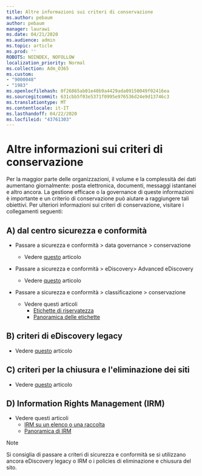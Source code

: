 ```yaml
---
title: Altre informazioni sui criteri di conservazione
ms.author: pebaum
author: pebaum
manager: laurawi
ms.date: 04/21/2020
ms.audience: admin
ms.topic: article
ms.prod: ''
ROBOTS: NOINDEX, NOFOLLOW
localization_priority: Normal
ms.collection: Adm_O365
ms.custom:
- "9000048"
- "1983"
ms.openlocfilehash: 0f26865ab01e40b9a4429ada09150049f02416ea
ms.sourcegitcommit: 631cbb5f03e5371f0995e976536d24e9d13746c3
ms.translationtype: MT
ms.contentlocale: it-IT
ms.lasthandoff: 04/22/2020
ms.locfileid: "43761303"
---
```

# <a name="more-info-about-retention-policies"></a>Altre informazioni sui criteri di conservazione

Per la maggior parte delle organizzazioni, il volume e la complessità dei dati aumentano giornalmente: posta elettronica, documenti, messaggi istantanei e altro ancora. La gestione efficace o la governance di queste informazioni è importante e un criterio di conservazione può aiutare a raggiungere tali obiettivi. Per ulteriori informazioni sui criteri di conservazione, visitare i collegamenti seguenti:

## <a name="a-from-security-and-compliance-center"></a>A) dal centro sicurezza e conformità

- Passare a sicurezza e conformità > data governance > conservazione
  - Vedere [questo](https://docs.microsoft.com/office365/securitycompliance/retention-policies) articolo

- Passare a sicurezza e conformità > eDiscovery> Advanced eDiscovery 
  - Vedere [questo](https://docs.microsoft.com/office365/securitycompliance/ediscovery-cases) articolo

- Passare a sicurezza e conformità > classificazione > conservazione
  - Vedere questi articoli
    - [Etichette di riservatezza](https://docs.microsoft.com/office365/securitycompliance/sensitivity-labels)
    - [Panoramica delle etichette](https://docs.microsoft.com/office365/securitycompliance/labels)

## <a name="b-legacy-ediscovery-policies"></a>B) criteri di eDiscovery legacy

- Vedere [questo](https://support.office.com/article/Set-up-an-eDiscovery-Center-in-SharePoint-Online-A18F8975-AA7F-43B4-A7D6-001D14744D8E) articolo

## <a name="c-site-closure-and-deletion-policies"></a>C) criteri per la chiusura e l'eliminazione dei siti

- Vedere [questo](https://support.office.com/article/Use-policies-for-site-closure-and-deletion-A8280D82-27FD-48C5-9ADF-8A5431208BA5) articolo  

## <a name="d-information-rights-management-irm"></a>D) Information Rights Management (IRM)

- Vedere questi articoli
  - [IRM su un elenco o una raccolta](https://support.office.com/article/apply-information-rights-management-to-a-list-or-library-3bdb5c4e-94fc-4741-b02f-4e7cc3c54aa1)
  - [Panoramica di IRM](https://support.office.com/article/create-and-apply-information-management-policies-eb501fe9-2ef6-4150-945a-65a6451ee9e9)

> [!Note]
> Si consiglia di passare a criteri di sicurezza e conformità se si utilizzano ancora eDiscovery legacy o IRM o i policies di eliminazione e chiusura del sito.
